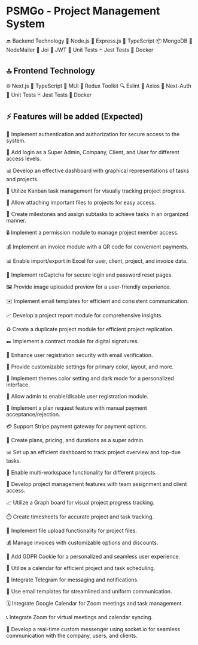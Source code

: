 # PSMGo - Project Management System

🔙 Backend Technology
🔧 Node.js
🚀 Express.js
📜 TypeScript
📦 MongoDB
📧 NodeMailer
🔑 Joi
🔐 JWT
🧪 Unit Tests
🃏 Jest Tests
🐳 Docker

## 🔝 Frontend Technology
🌐 Next.js
📜 TypeScript
🎨 MUI
🔁 Redux Toolkit
🔍 Eslint
📡 Axios
🔐 Next-Auth
🧪 Unit Tests
🃏 Jest Tests
🐳 Docker

## ⚡️ Features will be added (Expected)

🔑 Implement authentication and authorization for secure access to the system.

👑 Add login as a Super Admin, Company, Client, and User for different access levels.

📊 Develop an effective dashboard with graphical representations of tasks and projects.

📌 Utilize Kanban task management for visually tracking project progress.

📎 Allow attaching important files to projects for easy access.

🎯 Create milestones and assign subtasks to achieve tasks in an organized manner.

🔒 Implement a permission module to manage project member access.

💰 Implement an invoice module with a QR code for convenient payments.

📊 Enable import/export in Excel for user, client, project, and invoice data.

🔐 Implement reCaptcha for secure login and password reset pages.

🖼️ Provide image uploaded preview for a user-friendly experience.

✉️ Implement email templates for efficient and consistent communication.

📈 Develop a project report module for comprehensive insights.

♻️ Create a duplicate project module for efficient project replication.

✒️ Implement a contract module for digital signatures.

📧 Enhance user registration security with email verification.

🎨 Provide customizable settings for primary color, layout, and more.

🎨 Implement themes color setting and dark mode for a personalized interface.

🚫 Allow admin to enable/disable user registration module.

💼 Implement a plan request feature with manual payment acceptance/rejection.

💳 Support Stripe payment gateway for payment options.

🤝 Create plans, pricing, and durations as a super admin.

📊 Set up an efficient dashboard to track project overview and top-due tasks.

🏢 Enable multi-workspace functionality for different projects.

📝 Develop project management features with team assignment and client access.

📈 Utilize a Graph board for visual project progress tracking.

⏱️ Create timesheets for accurate project and task tracking.

📂 Implement file upload functionality for project files.

💰 Manage invoices with customizable options and discounts.

🍪 Add GDPR Cookie for a personalized and seamless user experience.

📅 Utilize a calendar for efficient project and task scheduling.

📣 Integrate Telegram for messaging and notifications.

📧 Use email templates for streamlined and uniform communication.

🗓️ Integrate Google Calendar for Zoom meetings and task management.

📞 Integrate Zoom for virtual meetings and calendar syncing.

💬 Develop a real-time custom messenger using socket.io for seamless communication with the company, users, and clients.
